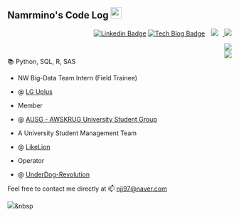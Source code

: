## Namrmino's Code Log <img src="https://media.giphy.com/media/hvRJCLFzcasrR4ia7z/giphy.gif" width="25px">

<div align=right>
  
[![Linkedin Badge](https://img.shields.io/badge/-LinkedIn-blue?style=flat-square&logo=Linkedin&logoColor=white&link=https://www.linkedin.com/in/jeongjaenam/)](https://www.linkedin.com/in/jeongjaenam/)
[![Tech Blog Badge](http://img.shields.io/badge/-Tech%20blog-black?style=flat-square&logo=github&link=https://namrmino.tistory.com/)](https://namrmino.tistory.com/)
<a href="https://www.instagram.com/namrmino/">
    <img 
        src="http://img.shields.io/badge/-Instagram-black?style=flat&logo=Instagram&link=https://www.instagram.com/namrmino/"
        style="height : auto; margin-left : 10px; margin-right : 10px;"/>
</a>
<a href="https://hits.seeyoufarm.com"/><img src="https://hits.seeyoufarm.com/api/count/incr/badge.svg?url=https://github.com/namrmino"/></a>

</div>

<img align='right' src="https://github-readme-stats.vercel.app/api/top-langs/?username=namrmino&layout=compact&hide=Jupyter%20notebook">
<br>
<img align='right' src="https://github-readme-stats.vercel.app/api?username=namrmino&count_private=true&show_icons=true">


📚 Python, SQL, R, SAS  <br> 

- NW Big-Data Team Intern (Field Trainee)
- @ [LG Uplus](http://www.uplus.co.kr/cmg/kore/info/pklu/RetrievePkLuIntroduce.hpi?mid=10349)

- Member
- @ [AUSG - AWSKRUG University Student Group](https://ausg.me/)

- A University Student Management Team
- @ [LikeLion](https://www.likelion.net/)

- Operator
- @ [UnderDog-Revolution](https://www.notion.so/UnderDog-Revolution-156b01ee50e544a88cb0f2de6de943a9)


Feel free to contact me directly at 📫 njj97@naver.com


<img src="https://img.shields.io/badge/쓰고자하는_텍스트-컬러코드?style=flat-square&logo=simpleicons에서_아이콘이름&logoColor=white"/></a>&nbsp
